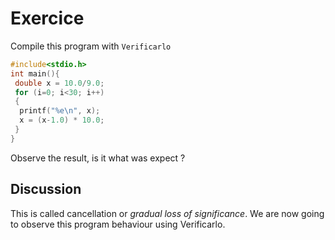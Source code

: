 # Exercice 
Compile this program with `Verificarlo`
```C
#include<stdio.h>
int main(){
 double x = 10.0/9.0;
 for (i=0; i<30; i++)
 { 
  printf("%e\n", x);
  x = (x-1.0) * 10.0;
 }
}
```
Observe the result, is it what was expect ?

## Discussion
This is called cancellation or *gradual loss of significance*. 
We are now going to observe this program behaviour using Verificarlo.
